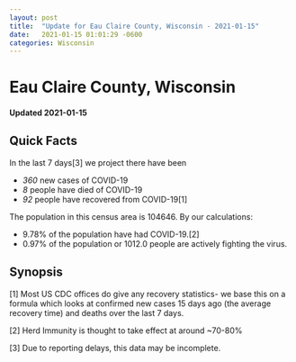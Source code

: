 ```yaml
---
layout: post
title:  "Update for Eau Claire County, Wisconsin - 2021-01-15"
date:   2021-01-15 01:01:29 -0600
categories: Wisconsin
---
```


# Eau Claire County, Wisconsin
#### Updated 2021-01-15

## Quick Facts

In the last 7 days[3] we project there have been
- *360* new cases of COVID-19
- *8* people have died of COVID-19
- *92* people have recovered from COVID-19[1]

The population in this census area is 104646. By our calculations:
- 9.78% of the population have had COVID-19.[2]
- 0.97% of the population or 1012.0 people are actively fighting the virus.

## Synopsis




[1] Most US CDC offices do give any recovery statistics- we base this on a formula which looks at confirmed new cases
15 days ago (the average recovery time) and deaths over the last 7 days.

[2] Herd Immunity is thought to take effect at around ~70-80%

[3] Due to reporting delays, this data may be incomplete.
 
    